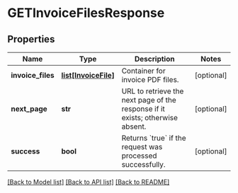 # GETInvoiceFilesResponse

## Properties
Name | Type | Description | Notes
------------ | ------------- | ------------- | -------------
**invoice_files** | [**list[InvoiceFile]**](InvoiceFile.md) | Container for invoice PDF files.  | [optional] 
**next_page** | **str** | URL to retrieve the next page of the response if it exists; otherwise absent.  | [optional] 
**success** | **bool** | Returns &#x60;true&#x60; if the request was processed successfully. | [optional] 

[[Back to Model list]](../README.md#documentation-for-models) [[Back to API list]](../README.md#documentation-for-api-endpoints) [[Back to README]](../README.md)

